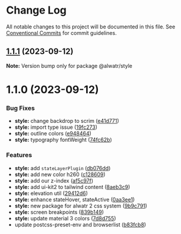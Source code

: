 # Change Log

All notable changes to this project will be documented in this file.
See [Conventional Commits](https://conventionalcommits.org) for commit guidelines.

## [1.1.1](https://github.com/AliMD/alwatr/compare/@alwatr/style@1.1.0...@alwatr/style@1.1.1) (2023-09-12)

**Note:** Version bump only for package @alwatr/style

# 1.1.0 (2023-09-12)

### Bug Fixes

* **style:** change backdrop to scrim ([e41d771](https://github.com/AliMD/alwatr/commit/e41d771082933b39035bb91b1fbc6486f4d803a7))
* **style:** import type issue ([19fc273](https://github.com/AliMD/alwatr/commit/19fc273310c2e32beb1d48224bcebb9f1dd75153))
* **style:** outline colors ([e948464](https://github.com/AliMD/alwatr/commit/e9484640b2b11ad2e010fcad2b729efb5e0eeb39))
* **style:** typography fontWeight ([74fc62b](https://github.com/AliMD/alwatr/commit/74fc62b6bbb009090c58bde3db9bfa841fa0131c))

### Features

* **style:** add `stateLayerPlugin` ([db076dd](https://github.com/AliMD/alwatr/commit/db076dd5f3af851e5eac3e1c68d7b1e2cb7cbc0d))
* **style:** add new color h260 ([c128609](https://github.com/AliMD/alwatr/commit/c128609963df0aba508f239799ef8c52ea066c40))
* **style:** add our z-index ([af5c97f](https://github.com/AliMD/alwatr/commit/af5c97f6f9fb439ec414e903497f416ddd2a76de))
* **style:** add ui-kit2 to tailwind content ([8aeb3c9](https://github.com/AliMD/alwatr/commit/8aeb3c90df1e87c1d7e128a0b50662727417e679))
* **style:** elevation util ([29412d6](https://github.com/AliMD/alwatr/commit/29412d6541ce63e2dbf4078a81b308c1b7a6020c))
* **style:** enhance stateHover, stateActive ([0aa3ee1](https://github.com/AliMD/alwatr/commit/0aa3ee1ed13183921aed058502fd961f2902e676))
* **style:** new package for alwatr 2 css system ([9b9c791](https://github.com/AliMD/alwatr/commit/9b9c791570f23ec14d724528b5173cfe93a5e46b))
* **style:** screen breakpoints ([839b149](https://github.com/AliMD/alwatr/commit/839b14951665fbb109a46713d528e0070da46e4e))
* **style:** update material 3 colors ([7d8d755](https://github.com/AliMD/alwatr/commit/7d8d75557d927d045889a3463562e50093edbbdc))
* update postcss-preset-env and browserlist ([b83fcb8](https://github.com/AliMD/alwatr/commit/b83fcb8e7d3f9cfa41f6e846444591642d7ebe6c))
